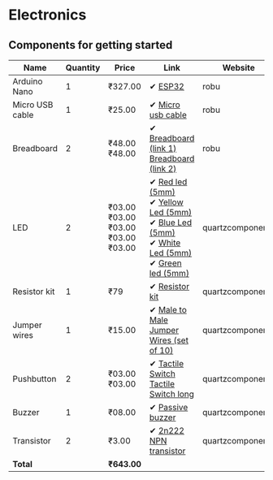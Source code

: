 # Electronics 
## Components for getting started

<table>
    <thead>
        <tr>
            <th>Name</th>
            <th>Quantity</th>
            <th>Price</th>
            <th>Link</th>
            <th>Website</th>
        </tr>
    </thead>
    <tbody>
        <tr>
            <td>Arduino Nano</td>
            <td>1</td>
            <td> ₹327.00 </td>
            <td>
                ✔ <a href="https://robu.in/product/esp-wroom-32-wifi-bluetooth-networking-smart-component-development-board/?gad_source=1&gbraid=0AAAAADvLFWcGlfyIdWkyy70b6rsPUsRBX&gclid=EAIaIQobChMIz8Ht1NeViQMV9yuDAx3tvBCjEAQYBSABEgLSUvD_BwE">ESP32</a><br>
            </td>
            <td> robu </td>
        </tr>
         <tr>
            <td>Micro USB cable</td>
            <td>1</td>
            <td> ₹25.00 </td>
            <td>
                ✔ <a href="https://robu.in/product/50-cm-micro-usb-cable/">Micro usb cable</a><br>
            </td>
            <td> robu </td>
        </tr>
        <tr>
          <td>Breadboard</td>
          <td>2</td>
          <td> ₹48.00 <br> ₹48.00 </td>
          <td>
                ✔ <a href="https://robu.in/product/breadboard-840-tie-points-solderless-diy-project-circuit-test-breadboard/">Breadboard (link 1)</a><br>
                  <a href="https://robu.in/product/mb102-830-points-solderless-prototype-pcb-breadboard-high-quality/">Breadboard (link 2)</a><br>
          </td>
          <td> robu </td>
        </tr>
        <tr>
            <td>LED</td>
            <td>2</td>
            <td>₹03.00 <br> ₹03.00 <br> ₹03.00 <br> ₹03.00 <br> ₹03.00</td>
            <td>
                ✔ <a href="https://quartzcomponents.com/products/red-5mm-led?_pos=5&_sid=9dacddd5d&_ss=r">Red led (5mm)</a><br>
                ✔ <a href="https://quartzcomponents.com/products/yellow-5mm-led?pr_prod_strat=jac&pr_rec_id=d98a57719&pr_rec_pid=4491707482247&pr_ref_pid=4491707089031&pr_seq=uniform">Yellow Led (5mm)</a><br>
                ✔ <a href="https://quartzcomponents.com/products/blue-5mm-led?pr_prod_strat=jac&pr_rec_id=dee89316a&pr_rec_pid=4491707285639&pr_ref_pid=4491707482247&pr_seq=uniform">Blue Led (5mm)</a><br>
                ✔ <a href="https://quartzcomponents.com/products/white-5mm-led?pr_prod_strat=e5_desc&pr_rec_id=d98a57719&pr_rec_pid=4491707383943&pr_ref_pid=4491707089031&pr_seq=uniform">White Led (5mm)</a><br>
                ✔ <a href="https://quartzcomponents.com/products/green-5mm-led?pr_prod_strat=jac&pr_rec_id=bd5ec7694&pr_rec_pid=4491707089031&pr_ref_pid=4491707154567&pr_seq=uniform">Green led (5mm)</a><br>
            </td>
            <td> quartzcomponents </td>
        </tr>
        <tr>
            <td>Resistor kit</td>
            <td>1</td>
            <td>₹79</td>
            <td>
                ✔ <a href="https://quartzcomponents.com/products/resistor-combo?variant=35156409548953&currency=INR&utm_medium=product_sync&utm_source=google&utm_content=sag_organic&utm_campaign=sag_organic?utm_source=google&utm_medium=FreeListings&gad_source=1&gbraid=0AAAAACPPFdPeSQmzign_Pnv13P5qv6mF-&gclid=EAIaIQobChMIqN6tx5CTiQMV4MI8Ah1JwxKUEAQYAiABEgIjUfD_BwE
 ">Resistor kit</a><br>
            </td>
            <td> quartzcomponents </td>
        </tr>
        <tr>
          <td>Jumper wires</td>
          <td>1</td>
          <td> ₹15.00 </td>
          <td>
                ✔ <a href="https://quartzcomponents.com/products/male-to-male-jumper-wire-set?_pos=1&_sid=7349f8ed9&_ss=r">Male to Male Jumper Wires (set of 10)</a><br>
          </td>
          <td> quartzcomponents </td>
        </tr>
        <tr>
            <td>Pushbutton</td>
            <td>2</td>
            <td> ₹03.00 <br> ₹03.00</td>
            <td>
                ✔ <a href="https://quartzcomponents.com/products/push-button-4pin-tactile-micro?_pos=1&_sid=8990439db&_ss=r">Tactile Switch</a><br>
                <a href="https://quartzcomponents.com/products/push-button-2-pin-tactile-micro-switch?_pos=2&_sid=8990439db&_ss=r">Tactile Switch long</a><br>
            </td>
            <td> quartzcomponents </td>
        </tr>
        <tr>
          <td>Buzzer</td>
          <td>1</td>
          <td> ₹08.00 </td>
          <td>
                ✔ <a href="https://quartzcomponents.com/products/small-piezoelectric-buzzer-5v-passive-buzzer?_pos=18&_sid=991f4e773&_ss=r">Passive buzzer</a><br>
          </td>
          <td> quartzcomponents </td>
        </tr>
        <tr>
          <td>Transistor</td>
          <td>2</td>
          <td> ₹3.00 </td>
          <td>
               ✔ <a href="https://www.googleadservices.com/pagead/aclk?sa=L&ai=DChcSEwjQ9tr9opOJAxV-omYCHRr8IQUYABAQGgJzbQ&ae=2&co=1&gclid=EAIaIQobChMI0Pba_aKTiQMVfqJmAh0a_CEFEAQYAiABEgLFzfD_BwE&ohost=www.google.com&cid=CAASJeRoI9idcxIfieupab6lOpXzwDHV7DrMSNex0_HgYSzZCnmifVA&sig=AOD64_10HdQCn4HkfAg0kLnL3E9CV4APIg&ctype=5&q=&ved=2ahUKEwi2x9X9opOJAxUN9zgGHZ1MJ1AQ9aACKAB6BAgGECo&adurl=">2n222 NPN transistor</a><br>
          </td>
          <td> quartzcomponents </td>
        </tr>
        <tr>
          <td><b>Total<b></td>
          <td></td>
          <td><b> ₹643.00 <b></td>
          <td></td>
          <td></td>
        </tr>
    </tbody>
</table>
